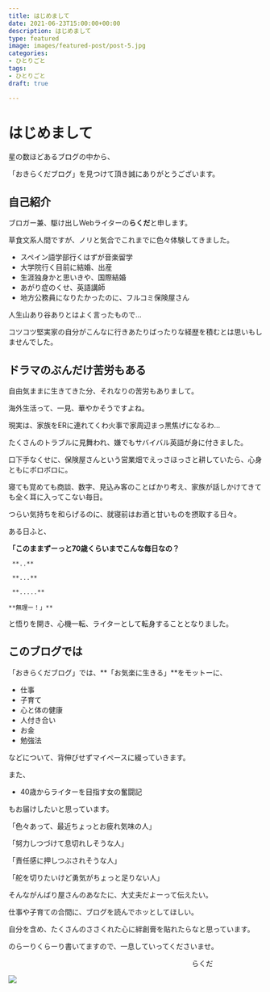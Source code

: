 ```yaml
---
title: はじめまして
date: 2021-06-23T15:00:00+00:00
description: はじめまして
type: featured
image: images/featured-post/post-5.jpg
categories:
- ひとりごと
tags:
- ひとりごと
draft: true

---
```

# はじめまして

星の数ほどあるブログの中から、

「おきらくだブログ」を見つけて頂き誠にありがとうございます。

## 自己紹介

ブロガー兼、駆け出しWebライターの**らくだ**と申します。

草食文系人間ですが、ノリと気合でこれまでに色々体験してきました。

* スペイン語学部行くはずが音楽留学
* 大学院行く目前に結婚、出産
* 生涯独身かと思いきや、国際結婚
* あがり症のくせ、英語講師
* 地方公務員になりたかったのに、フルコミ保険屋さん

人生山あり谷ありとはよく言ったもので…

コツコツ堅実家の自分がこんなに行きあたりばったりな経歴を積むとは思いもしませんでした。

## ドラマのぶんだけ苦労もある

自由気ままに生きてきた分、それなりの苦労もありまして。

海外生活って、一見、華やかそうですよね。

現実は、家族をERに連れてくわ火事で家周辺まっ黒焦げになるわ…

たくさんのトラブルに見舞われ、嫌でもサバイバル英語が身に付きました。

口下手なくせに、保険屋さんという営業畑でえっさほっさと耕していたら、心身ともにボロボロに。

寝ても覚めても商談、数字、見込み客のことばかり考え、家族が話しかけてきても全く耳に入ってこない毎日。

つらい気持ちを和らげるのに、就寝前はお酒と甘いものを摂取する日々。

ある日ふと、

**「このままずーっと70歳くらいまでこんな毎日なの？**

     **..**

     **...**

     **.....**

    **無理ー！」**

と悟りを開き、心機一転、ライターとして転身することとなりました。

## このブログでは

「おきらくだブログ」では、**「お気楽に生きる」**をモットーに、

* 仕事
* 子育て
* 心と体の健康
* 人付き合い
* お金
* 勉強法

などについて、背伸びせずマイペースに綴っていきます。

また、

* 40歳からライターを目指す女の奮闘記

もお届けしたいと思っています。

「色々あって、最近ちょっとお疲れ気味の人」

「努力しつづけて息切れしそうな人」

「責任感に押しつぶされそうな人」

「舵を切りたいけど勇気がちょっと足りない人」

そんながんばり屋さんのあなたに、大丈夫だよーって伝えたい。

仕事や子育ての合間に、ブログを読んでホッとしてほしい。

自分を含め、たくさんのささくれた心に絆創膏を貼れたらなと思っています。

のらーりくらーり書いてますので、一息していってくださいませ。

　　　　　　　　　　　　　　　　　　　　　　　　　　らくだ

![](../images/post-img.jpg)